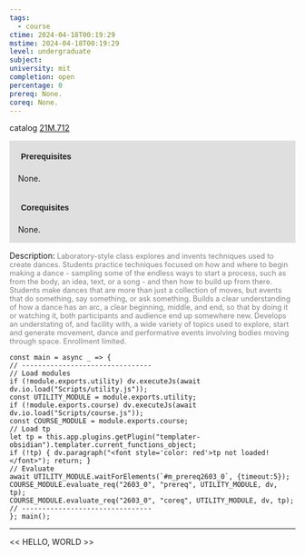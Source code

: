 ```yaml
---
tags:
  - course
ctime: 2024-04-18T00:19:29
mstime: 2024-04-18T00:19:29
level: undergraduate
subject: 
university: mit
completion: open
percentage: 0
prereq: None.
coreq: None.
---
```


catalog [21M.712](http://student.mit.edu/catalog/m21Mb.html#21M.712)

<span style="display: block; padding: 15px; background-color: rgb(100, 100, 100, 0.2);"><font id="m_prereq2603_0" style="display: block; font-family: Arial, sans-serif; font-weight: bold; padding: 5px">Prerequisites</font><br><span id="prereq2603_0">None.</span></span>
<span style="display: block; padding: 15px; background-color: rgb(100, 100, 100, 0.2);"><font id="m_coreq2603_0" style="display: block; font-family: Arial, sans-serif; font-weight: bold; padding: 5px">Corequisites</font><br><span id="coreq2603_0">None.</span></span>

<font style="">Description:</font>
<font style="color: grey; font-size: 0.8rem;">Laboratory-style class explores and invents techniques used to create dances. Students practice techniques focused on how and where to begin making a dance - sampling some of the endless ways to start a process, such as from the body, an idea, text, or a song - and then how to build up from there. Students make dances that are more than just a collection of moves, but events that do something, say something, or ask something. Builds a clear understanding of how a dance has an arc, a clear beginning, middle, and end, so that by doing it or watching it, both participants and audience end up somewhere new. Develops an understating of, and facility with, a wide variety of topics used to explore, start and generate movement, dance and performative events involving bodies moving through space. Enrollment limited.</font>

```dataviewjs
const main = async _ => {
// --------------------------------
// Load modules
if (!module.exports.utility) dv.executeJs(await dv.io.load("Scripts/utility.js"));
const UTILITY_MODULE = module.exports.utility;
if (!module.exports.course) dv.executeJs(await dv.io.load("Scripts/course.js"));
const COURSE_MODULE = module.exports.course;
// Load tp
let tp = this.app.plugins.getPlugin("templater-obsidian").templater.current_functions_object;
if (!tp) { dv.paragraph("<font style='color: red'>tp not loaded!</font>"); return; }
// Evaluate
await UTILITY_MODULE.waitForElements(`#m_prereq2603_0`, {timeout:5});
COURSE_MODULE.evaluate_req("2603_0", "prereq", UTILITY_MODULE, dv, tp);
COURSE_MODULE.evaluate_req("2603_0", "coreq", UTILITY_MODULE, dv, tp);
// --------------------------------
}; main();
```

---

<< HELLO, WORLD >>
